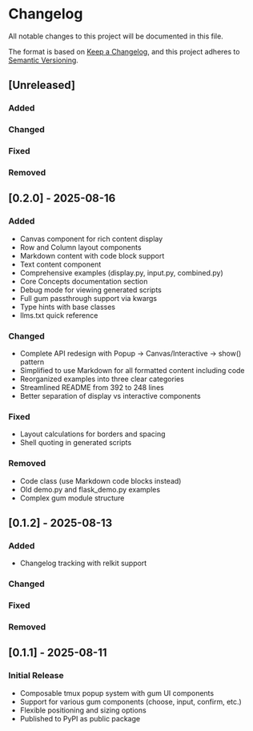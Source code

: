# Changelog

All notable changes to this project will be documented in this file.

The format is based on [Keep a Changelog](https://keepachangelog.com/en/1.1.0/),
and this project adheres to [Semantic Versioning](https://semver.org/spec/v2.0.0.html).

## [Unreleased]

### Added

### Changed

### Fixed

### Removed

## [0.2.0] - 2025-08-16

### Added
- Canvas component for rich content display
- Row and Column layout components
- Markdown content with code block support
- Text content component
- Comprehensive examples (display.py, input.py, combined.py)
- Core Concepts documentation section
- Debug mode for viewing generated scripts
- Full gum passthrough support via kwargs
- Type hints with base classes
- llms.txt quick reference

### Changed
- Complete API redesign with Popup → Canvas/Interactive → show() pattern
- Simplified to use Markdown for all formatted content including code
- Reorganized examples into three clear categories
- Streamlined README from 392 to 248 lines
- Better separation of display vs interactive components

### Fixed
- Layout calculations for borders and spacing
- Shell quoting in generated scripts

### Removed
- Code class (use Markdown code blocks instead)
- Old demo.py and flask_demo.py examples
- Complex gum module structure

## [0.1.2] - 2025-08-13

### Added
- Changelog tracking with relkit support

### Changed

### Fixed

### Removed

## [0.1.1] - 2025-08-11

### Initial Release
- Composable tmux popup system with gum UI components
- Support for various gum components (choose, input, confirm, etc.)
- Flexible positioning and sizing options
- Published to PyPI as public package
